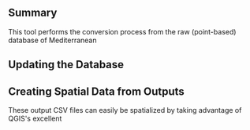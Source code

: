 Summary
--------------
This tool performs the conversion process from the raw (point-based)
database of Mediterranean 


Updating the Database
--------------------


Creating Spatial Data from Outputs 
-------------------- 
These output CSV files
can easily be spatialized by taking advantage of QGIS's excellent
